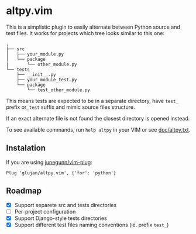 # altpy.vim

This is a simplistic plugin to easily alternate between Python source and test
files. It works for projects which tree looks similar to this one:
```
.
├── src
│   ├── your_module.py
│   └── package
|       └── other_module.py
└── tests
    ├── __init__.py
    ├── your_module_test.py
    └── package
        └── test_other_module.py
```

This means tests are expected to be in a separate directory, have `test_` prefix or`_test` suffix
and mimic source files structure.

If an exact alternate file is not found the closest directory is opened instead.

To see available commands, run `help altpy` in your VIM or see [doc/altpy.txt](doc/altpy.txt).

## Instalation

If you are using [junegunn/vim-plug](https://github.com/junegunn/vim-plug):
```
Plug 'glujan/altpy.vim', {'for': 'python'}
```

## Roadmap
- [x] Support separete src and tests directories
- [ ] Per-project configuration
- [x] Support Django-style tests directories
- [x] Support different test files naming conventions (ie. prefix `test_`)
